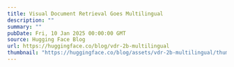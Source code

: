 ```yaml
---
title: Visual Document Retrieval Goes Multilingual
description: ""
summary: ""
pubDate: Fri, 10 Jan 2025 00:00:00 GMT
source: Hugging Face Blog
url: https://huggingface.co/blog/vdr-2b-multilingual
thumbnail: "https://huggingface.co/blog/assets/vdr-2b-multilingual/thumbnail.png"
---
```


